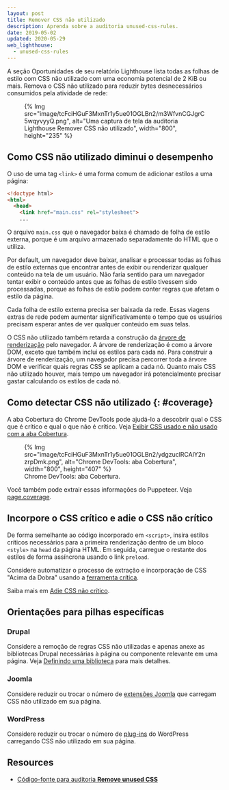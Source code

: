 ```yaml
---
layout: post
title: Remover CSS não utilizado
description: Aprenda sobre a auditoria unused-css-rules.
date: 2019-05-02
updated: 2020-05-29
web_lighthouse:
  - unused-css-rules
---
```


A seção Oportunidades de seu relatório Lighthouse lista todas as folhas de estilo com CSS não utilizado com uma economia potencial de 2 KiB ou mais. Remova o CSS não utilizado para reduzir bytes desnecessários consumidos pela atividade de rede:

<figure>   {% Img src="image/tcFciHGuF3MxnTr1y5ue01OGLBn2/m3WfvnCGJgrC5wqyvyyQ.png", alt="Uma captura de tela da auditoria Lighthouse Remover CSS não utilizado", width="800", height="235" %}</figure>

## Como CSS não utilizado diminui o desempenho

O uso de uma tag `<link>` é uma forma comum de adicionar estilos a uma página:

```html
<!doctype html>
<html>
  <head>
    <link href="main.css" rel="stylesheet">
    ...
```

O arquivo `main.css` que o navegador baixa é chamado de folha de estilo externa, porque é um arquivo armazenado separadamente do HTML que o utiliza.

Por default, um navegador deve baixar, analisar e processar todas as folhas de estilo externas que encontrar antes de exibir ou renderizar qualquer conteúdo na tela de um usuário. Não faria sentido para um navegador tentar exibir o conteúdo antes que as folhas de estilo tivessem sido processadas, porque as folhas de estilo podem conter regras que afetam o estilo da página.

Cada folha de estilo externa precisa ser baixada da rede. Essas viagens extras de rede podem aumentar significativamente o tempo que os usuários precisam esperar antes de ver qualquer conteúdo em suas telas.

O CSS não utilizado também retarda a construção da [árvore de renderização](https://developers.google.com/web/fundamentals/performance/critical-rendering-path/render-tree-construction) pelo navegador. A árvore de renderização é como a árvore DOM, exceto que também inclui os estilos para cada nó. Para construir a árvore de renderização, um navegador precisa percorrer toda a árvore DOM e verificar quais regras CSS se aplicam a cada nó. Quanto mais CSS não utilizado houver, mais tempo um navegador irá potencialmente precisar gastar calculando os estilos de cada nó.

## Como detectar CSS não utilizado {: #coverage}

A aba Cobertura do Chrome DevTools pode ajudá-lo a descobrir qual o CSS que é crítico e qual o que não é crítico. Veja [Exibir CSS usado e não usado com a aba Cobertura](https://developers.google.com/web/tools/chrome-devtools/css/reference#coverage).

<figure>   {% Img src="image/tcFciHGuF3MxnTr1y5ue01OGLBn2/ydgzuclRCAlY2nzrpDmk.png", alt="Chrome DevTools: aba Cobertura", width="800", height="407" %}   <figcaption>     Chrome DevTools: aba Cobertura.   </figcaption></figure>

Você também pode extrair essas informações do Puppeteer. Veja [page.coverage](https://github.com/GoogleChrome/puppeteer/blob/master/docs/api.md#pagecoverage).

## Incorpore o CSS crítico e adie o CSS não crítico

De forma semelhante ao código incorporado em `<script>`, insira estilos críticos necessários para a primeira renderização dentro de um bloco `<style>` na `head` da página HTML. Em seguida, carregue o restante dos estilos de forma assíncrona usando o link `preload`.

Considere automatizar o processo de extração e incorporação de CSS "Acima da Dobra" usando a [ferramenta crítica](https://github.com/addyosmani/critical/blob/master/README.md).

Saiba mais em [Adie CSS não crítico](/defer-non-critical-css).

## Orientações para pilhas específicas

### Drupal

Considere a remoção de regras CSS não utilizadas e apenas anexe as bibliotecas Drupal necessárias à página ou componente relevante em uma página. Veja [Definindo uma biblioteca](https://www.drupal.org/docs/8/creating-custom-modules/adding-stylesheets-css-and-javascript-js-to-a-drupal-8-module#library) para mais detalhes.

### Joomla

Considere reduzir ou trocar o número de [extensões Joomla](https://extensions.joomla.org/) que carregam CSS não utilizado em sua página.

### WordPress

Considere reduzir ou trocar o número de [plug-ins](https://wordpress.org/plugins/) do WordPress carregando CSS não utilizado em sua página.

## Resources

- [Código-fonte para auditoria **Remove unused CSS**](https://github.com/GoogleChrome/lighthouse/blob/master/lighthouse-core/audits/byte-efficiency/unused-css-rules.js)
